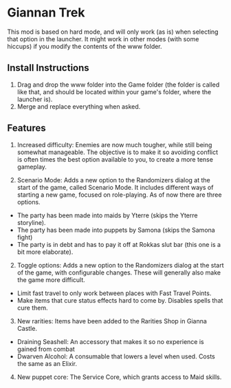 # Giannan Trek

This mod is based on hard mode, and will only work (as is) when selecting that option in the launcher. 
It might work in other modes (with some hiccups) if you modify the contents of the www folder.

## Install Instructions

1. Drag and drop the www folder into the Game folder (the folder is called like that, and should be located within your game's folder, where the launcher is).
2. Merge and replace everything when asked.

## Features

1. Increased difficulty: Enemies are now much tougher, while still being somewhat manageable. The objective is to make it so avoiding conflict is often times the best option available to you, to create a more tense gameplay.

1. Scenario Mode: Adds a new option to the Randomizers dialog at the start of the game, called Scenario Mode. It includes different ways of starting a new game, focused on role-playing. As of now there are three options.
   
- The party has been made into maids by Yterre (skips the Yterre storyline).
- The party has been made into puppets by Samona (skips the Samona fight)
- The party is in debt and has to pay it off at Rokkas slut bar (this one is a bit more elaborate).
 
2. Toggle options: Adds a new option to the Randomizers dialog at the start of the game, with configurable changes. These will generally also make the game more difficult.
 
- Limit fast travel to only work between places with Fast Travel Points.
- Make items that cure status effects hard to come by. Disables spells that cure them.
 
3. New rarities: Items have been added to the Rarities Shop in Gianna Castle.
 
- Draining Seashell: An accessory that makes it so no experience is gained from combat
- Dwarven Alcohol: A consumable that lowers a level when used. Costs the same as an Elixir.

4. New puppet core: The Service Core, which grants access to Maid skills.
